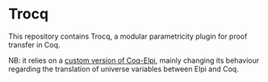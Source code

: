 # Trocq

This repository contains Trocq, a modular parametricity plugin for proof transfer in Coq.

NB: it relies on a [custom version of Coq-Elpi](https://github.com/ecranceMERCE/coq-elpi/tree/strat), mainly changing its behaviour regarding the translation of universe variables between Elpi and Coq.